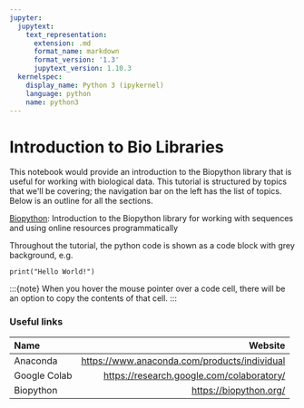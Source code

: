 ```yaml
---
jupyter:
  jupytext:
    text_representation:
      extension: .md
      format_name: markdown
      format_version: '1.3'
      jupytext_version: 1.10.3
  kernelspec:
    display_name: Python 3 (ipykernel)
    language: python
    name: python3
---
```


<!-- #region -->
# Introduction to Bio Libraries


This notebook would provide an introduction to the Biopython library that is useful for working with biological data. This tutorial is structured by topics that we'll be covering; the navigation bar on the left has the list of topics. Below is an outline for all the sections.

[Biopython](BioPython_Intro.ipynb): Introduction to the Biopython library for working with sequences and using online resources programmatically


Throughout the tutorial, the python code is shown as a code block with grey background, e.g.

```
print("Hello World!")
```

:::{note}
When you hover the mouse pointer over a code cell, there will be an option to copy the contents of that cell.
:::


<!-- #endregion -->

### Useful links

| Name | Website |
| :- | -: |
| Anaconda | https://www.anaconda.com/products/individual |
| Google Colab | https://research.google.com/colaboratory/ |
| Biopython | https://biopython.org/ |

